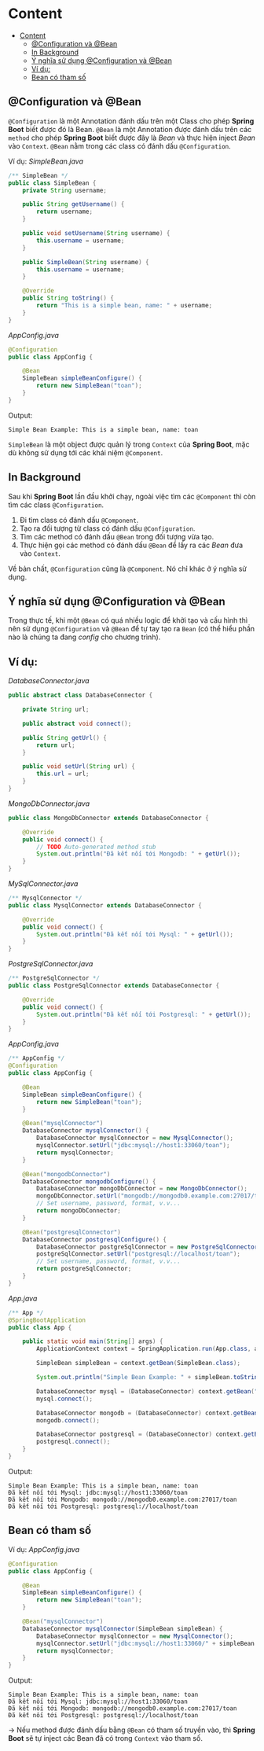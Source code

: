 # Content

<!--toc:start-->

- [Content](#content)
  - [@Configuration và @Bean](#configuration-và-bean)
  - [In Background](#in-background)
  - [Ý nghĩa sử dụng @Configuration và @Bean](#ý-nghĩa-sử-dụng-configuration-và-bean)
  - [Ví dụ:](#ví-dụ)
  - [Bean có tham số](#bean-có-tham-số)
  <!--toc:end-->

## @Configuration và @Bean

`@Configuration` là một Annotation đánh dấu trên một Class cho phép **Spring Boot** biết được đó là Bean.
`@Bean` là một Annotation được đánh dấu trên các `method` cho phép **Spring Boot** biết được đây là _Bean_ và thực hiện inject _Bean_ vào `Context`. `@Bean` nằm trong các class có đánh dấu `@Configuration`.

Ví dụ:
_SimpleBean.java_

```java
/** SimpleBean */
public class SimpleBean {
    private String username;

    public String getUsername() {
        return username;
    }

    public void setUsername(String username) {
        this.username = username;
    }

    public SimpleBean(String username) {
        this.username = username;
    }

    @Override
    public String toString() {
        return "This is a simple bean, name: " + username;
    }
}
```

_AppConfig.java_

```java
@Configuration
public class AppConfig {

    @Bean
    SimpleBean simpleBeanConfigure() {
        return new SimpleBean("toan");
    }
}
```

Output:

```text
Simple Bean Example: This is a simple bean, name: toan
```

`SimpleBean` là một object được quản lý trong `Context` của **Spring Boot**, mặc dù không sử dụng tới các khái niệm `@Component`.

## In Background

Sau khi **Spring Boot** lần đầu khởi chạy, ngoài việc tìm các `@Component` thì còn tìm các class `@Configuration`.

1. Đi tìm class có đánh dấu `@Component`.
2. Tạo ra đối tượng từ class có đánh dấu `@Configuration`.
3. Tìm các method có đánh dấu `@Bean` trong đối tượng vừa tạo.
4. Thực hiện gọi các method có đánh dấu `@Bean` để lấy ra các _Bean_ đưa vào `Context`.

Về bản chất, `@Configuration` cũng là `@Component`. Nó chỉ khác ở ý nghĩa sử dụng.

## Ý nghĩa sử dụng @Configuration và @Bean

Trong thực tế, khi một `@Bean` có quá nhiều logic để khởi tạo và cấu hình thì nên sử dụng `@Configuration` và `@Bean` để tự tay tạo ra `Bean` (có thể hiểu phần nào là chúng ta đang _config_ cho chương trình).

## Ví dụ:

_DatabaseConnector.java_

```java
public abstract class DatabaseConnector {

    private String url;

    public abstract void connect();

    public String getUrl() {
        return url;
    }

    public void setUrl(String url) {
        this.url = url;
    }
}
```

_MongoDbConnector.java_

```java
public class MongoDbConnector extends DatabaseConnector {

    @Override
    public void connect() {
        // TODO Auto-generated method stub
        System.out.println("Đã kết nối tới Mongodb: " + getUrl());
    }
}
```

_MySqlConnector.java_

```java
/** MysqlConnector */
public class MysqlConnector extends DatabaseConnector {

    @Override
    public void connect() {
        System.out.println("Đã kết nối tới Mysql: " + getUrl());
    }
}
```

_PostgreSqlConnector.java_

```java
/** PostgreSqlConnector */
public class PostgreSqlConnector extends DatabaseConnector {

    @Override
    public void connect() {
        System.out.println("Đã kết nối tới Postgresql: " + getUrl());
    }
}
```

_AppConfig.java_

```java
/** AppConfig */
@Configuration
public class AppConfig {

    @Bean
    SimpleBean simpleBeanConfigure() {
        return new SimpleBean("toan");
    }

    @Bean("mysqlConnector")
    DatabaseConnector mysqlConnector() {
        DatabaseConnector mysqlConnector = new MysqlConnector();
        mysqlConnector.setUrl("jdbc:mysql://host1:33060/toan");
        return mysqlConnector;
    }

    @Bean("mongodbConnector")
    DatabaseConnector mongodbConfigure() {
        DatabaseConnector mongoDbConnector = new MongoDbConnector();
        mongoDbConnector.setUrl("mongodb://mongodb0.example.com:27017/toan");
        // Set username, password, format, v.v...
        return mongoDbConnector;
    }

    @Bean("postgresqlConnector")
    DatabaseConnector postgresqlConfigure() {
        DatabaseConnector postgreSqlConnector = new PostgreSqlConnector();
        postgreSqlConnector.setUrl("postgresql://localhost/toan");
        // Set username, password, format, v.v...
        return postgreSqlConnector;
    }
}
```

_App.java_

```java
/** App */
@SpringBootApplication
public class App {

    public static void main(String[] args) {
        ApplicationContext context = SpringApplication.run(App.class, args);

        SimpleBean simpleBean = context.getBean(SimpleBean.class);

        System.out.println("Simple Bean Example: " + simpleBean.toString());

        DatabaseConnector mysql = (DatabaseConnector) context.getBean("mysqlConnector");
        mysql.connect();

        DatabaseConnector mongodb = (DatabaseConnector) context.getBean("mongodbConnector");
        mongodb.connect();

        DatabaseConnector postgresql = (DatabaseConnector) context.getBean("postgresqlConnector");
        postgresql.connect();
    }
}
```

Output:

```text
Simple Bean Example: This is a simple bean, name: toan
Đã kết nối tới Mysql: jdbc:mysql://host1:33060/toan
Đã kết nối tới Mongodb: mongodb://mongodb0.example.com:27017/toan
Đã kết nối tới Postgresql: postgresql://localhost/toan
```

## Bean có tham số

Ví dụ:
_AppConfig.java_

```java
@Configuration
public class AppConfig {

    @Bean
    SimpleBean simpleBeanConfigure() {
        return new SimpleBean("toan");
    }

    @Bean("mysqlConnector")
    DatabaseConnector mysqlConnector(SimpleBean simpleBean) {
        DatabaseConnector mysqlConnector = new MysqlConnector();
        mysqlConnector.setUrl("jdbc:mysql://host1:33060/" + simpleBean.getUsername());
        return mysqlConnector;
    }
}
```

Output:

```text
Simple Bean Example: This is a simple bean, name: toan
Đã kết nối tới Mysql: jdbc:mysql://host1:33060/toan
Đã kết nối tới Mongodb: mongodb://mongodb0.example.com:27017/toan
Đã kết nối tới Postgresql: postgresql://localhost/toan
```

-> Nếu method được đánh dấu bằng `@Bean` có tham số truyền vào, thì **Spring Boot** sẽ tự inject các Bean đã có trong `Context` vào tham số.
